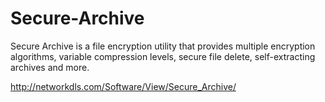# Secure-Archive
Secure Archive is a file encryption utility that provides multiple encryption algorithms, variable compression levels, secure file delete, self-extracting archives and more.

http://networkdls.com/Software/View/Secure_Archive/
